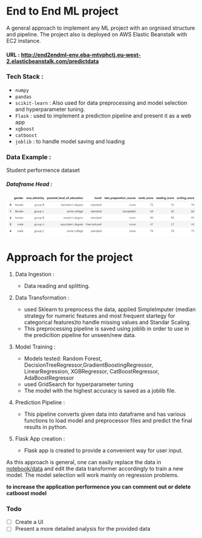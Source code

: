 # End to End ML project

A general approach to implement any ML project with an orgnised structure and pipeline. 
The project also is deployed on AWS Elastic Beanstalk with EC2 instance.
#### URL : http://end2endml-env.eba-mtvphctj.eu-west-2.elasticbeanstalk.com/predictdata

### Tech Stack :

* `numpy` 
* `pandas` 
* `scikit-learn` : Also used for data preprocessing and model selection and hyperparameter tuning.
* `Flask` : used to implement a prediction pipeline and present it as a web app
* `xgboost` 
* `catboost`
* `joblib` : to handle model saving and loading

### Data Example :

Student performence dataset 
##### Dataframe Head :
![df](./screenshots/data.jpg)

# Approach for the project 

1. Data Ingestion : 
    * Data reading and splitting. 
2. Data Transformation : 
    * used Sklearn to preprocess the data, applied SimpleImputer (median strategy for numeric features and most frequent startegy for categorical features)to handle missing values and Standar Scaling.
    * This preprocessing pipeline is saved using joblib in order to use in the predicition pipeline for unseen/new data.

3. Model Training : 
    * Models tested: Random Forest, DecisionTreeRegressor,GradientBoostingRegressor, LinearRegression, XGBRegressor, CatBoostRegressor, AdaBoostRegressor
    * used GridSearch for hyperparameter tuning   
    * The model with the highest accuracy is saved as a joblib file.

4. Prediction Pipeline : 
    * This pipeline converts given data into dataframe and has various functions to load model and preprocessor files and predict the final results in python.

5. Flask App creation : 
    * Flask app is created to provide a convenient way for user input.

As this approach is general, one can easily replace the data in  [notebook/data](/notebook/data) and edit the data transformer accordingly to train a new model. The model selection will work mainly on regression problems.

**to increase the application performence you can comment out or delete catboost model**

### Todo

- [ ] Create a UI  
- [ ] Present a more detailed analysis for the provided data 
